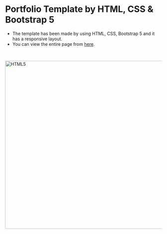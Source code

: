 # Portfolio Template by HTML, CSS & Bootstrap 5

 - The template has been made by using HTML, CSS, Bootstrap 5 and it has a responsive layout. 
 - You can view the entire page from [here](https://b5-portfolio-template.netlify.app/).
<br>
<p align="left">
<img src="https://user-images.githubusercontent.com/13468728/219106400-dcdd7ff9-cc02-4328-bb79-43fa3982c273.png" title="HTML5" alt="HTML5" width="540" height="540"/>
</p>

